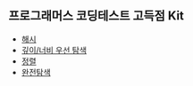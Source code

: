 ## 프로그래머스 코딩테스트 고득점 Kit
- <a href="https://github.com/QuarterBread/AlgorithmStudy/tree/master/Programmers/Hash">해시</a>
- <a href="https://github.com/QuarterBread/AlgorithmStudy/tree/master/Programmers/DFS_BFS">깊이/너비 우선 탐색</a>
- <a href="https://github.com/QuarterBread/AlgorithmStudy/tree/master/Programmers/Sort">정렬</a>
- <a href="https://github.com/QuarterBread/AlgorithmStudy/tree/master/Programmers/BruteForceSearch">완전탐색</a>